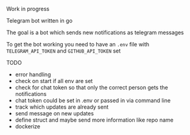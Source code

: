 Work in progress

Telegram bot written in go

The goal is a bot which sends new notifications as telegram messages

To get the bot working you need to have an `.env` file with `TELEGRAM_API_TOKEN` and `GITHUB_API_TOKEN` set

TODO
- error handling
- check on start if all env are set
- check for chat token so that only the correct person gets the notifications
- chat token could be set in .env or passed in via command line 
- track which updates are already sent
- send message on new updates
- define struct and maybe send more information like repo name
- dockerize
